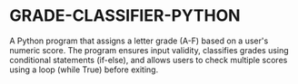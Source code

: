 # GRADE-CLASSIFIER-PYTHON
A Python program that assigns a letter grade (A-F) based on a user's numeric score. The program ensures input validity, classifies grades using conditional statements (if-else), and allows users to check multiple scores using a loop (while True) before exiting.
